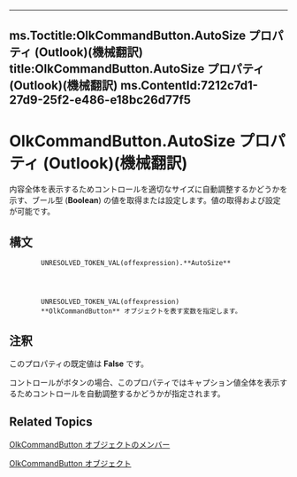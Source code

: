 

---
ms.Toctitle:OlkCommandButton.AutoSize プロパティ (Outlook)(機械翻訳)
title:OlkCommandButton.AutoSize プロパティ (Outlook)(機械翻訳)
ms.ContentId:7212c7d1-27d9-25f2-e486-e18bc26d77f5
---
# OlkCommandButton.AutoSize プロパティ (Outlook)(機械翻訳)




内容全体を表示するためコントロールを適切なサイズに自動調整するかどうかを示す、ブール型 (**Boolean**) の値を取得または設定します。値の取得および設定が可能です。

## 構文

            UNRESOLVED_TOKEN_VAL(offexpression).**AutoSize**




            UNRESOLVED_TOKEN_VAL(offexpression)
            **OlkCommandButton** オブジェクトを表す変数を指定します。



## 注釈
このプロパティの既定値は **False** です。



コントロールがボタンの場合、このプロパティではキャプション値全体を表示するためコントロールを自動調整するかどうかが指定されます。



## Related Topics

[OlkCommandButton オブジェクトのメンバー](de26575e-23dc-f1f1-c64a-e58a4b1c51cb.md)

[OlkCommandButton オブジェクト](bb150211-d50a-130b-91f0-1129dba8f378.md)




